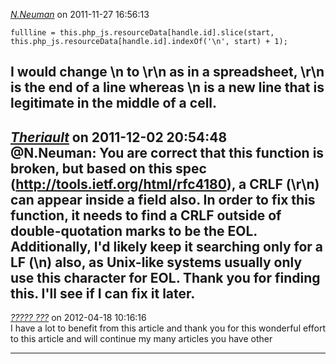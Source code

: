 *[N.Neuman](nneuman.net)* on 2011-11-27 16:56:13  
```
fullline = this.php_js.resourceData[handle.id].slice(start, this.php_js.resourceData[handle.id].indexOf('\n', start) + 1);
```
I would change \n to \r\n as in a spreadsheet, \r\n is the end of a line whereas \n is a new line that is legitimate in the middle of a cell.
---------------------------------------
*[Theriault]()* on 2011-12-02 20:54:48  
@N.Neuman: You are correct that this function is broken, but based on this spec (http://tools.ietf.org/html/rfc4180), a CRLF (\r\n) can appear inside a field also. In order to fix this function, it needs to find a CRLF outside of double-quotation marks to be the EOL. Additionally, I'd likely keep it searching only for a LF (\n) also, as Unix-like systems usually only use this character for EOL. Thank you for finding this. I'll see if I can fix it later.
---------------------------------------
*[????? ???](http://an3m1.com/)* on 2012-04-18 10:16:16  
I have a lot to benefit from this article and thank you for this wonderful effort to this article and will continue my many articles you have other   

---------------------------------------
